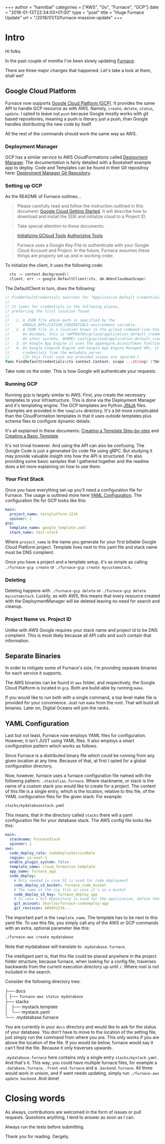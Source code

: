 +++
author = "hannibal"
categories = ["AWS", "Go", "Furnace", "GCP"]
date = "2018-01-13T22:34:00+01:00"
type = "post"
title = "Huge Furnace Update"
url = "/2018/01/13/furnace-massive-update"
+++

# Intro

Hi folks.

In the past couple of months I've been slowly updating [Furnace](https://github.com/Skarlso/go-furnace).

There are three major changes that happened. Let's take a look at them, shall we?

## Google Cloud Platform

Furnace now supports [Google Cloud Platform (GCP)](https://cloud.google.com). It provides the same API to handle GCP resource as with AWS. Namely, `create`, `delete`, `status`, `update`. I opted to leave out `push` because Google mostly works with git based repositories, meaning a push is literary just a push, than Google handles distributing the new code by itself.

All the rest of the commands should work the same way as AWS.

### Deployment Manager

GCP has a similar service to AWS CloudFormations called [Deployment Manager](https://cloud.google.com/deployment-manager/docs/). The documentation is fairly detailed with a Bookshelf example app to deploy. Code and Templates can be found in their Git repositroy here: [Deployment Manager Git Repository](https://github.com/GoogleCloudPlatform/deploymentmanager-samples).

### Setting up GCP

As the README of Furnace outlines...

> Please carefully read and follow the instruction outlined in this document: [Google Cloud Getting Started](https://cloud.google.com/sdk/#Quick_Start). It will describe how to download and install the SDK and initialize cloud to a Project ID.

> Take special attention to these documents:

> [Initializing GCloud Tools](https://cloud.google.com/sdk/docs/initializing)
> [Authorizing Tools](https://cloud.google.com/sdk/docs/authorizing)

> Furnace uses a Google Key-File to authenticate with your Google Cloud Account and Project.
>In the future, Furnace assumes these things are properly set up and in working order.

To initialize the client, it uses the following code:

~~~go
  ctx := context.Background()
  client, err := google.DefaultClient(ctx, dm.NdevCloudmanScope)
~~~

The DefaultClient in turn, does the following:

~~~go
// FindDefaultCredentials searches for "Application Default Credentials".
//
// It looks for credentials in the following places,
// preferring the first location found:
//
//   1. A JSON file whose path is specified by the
//      GOOGLE_APPLICATION_CREDENTIALS environment variable.
//   2. A JSON file in a location known to the gcloud command-line tool.
//      On Windows, this is %APPDATA%/gcloud/application_default_credentials.json.
//      On other systems, $HOME/.config/gcloud/application_default_credentials.json.
//   3. On Google App Engine it uses the appengine.AccessToken function.
//   4. On Google Compute Engine and Google App Engine Managed VMs, it fetches
//      credentials from the metadata server.
//      (In this final case any provided scopes are ignored.)
func FindDefaultCredentials(ctx context.Context, scope ...string) (*DefaultCredentials, error) {
~~~

Take note on the order. This is how Google will authenticate your requests.

### Running GCP

Running gcp is largely similar to AWS. First, you create the necessary templates to your infrastructure. This is done via the Deployment Manager and it's templating engine. The GCP templates are Python [JINJA](http://jinja.pocoo.org/) files. Examples are provided in the `template` directory. It's a bit more complicated than the CloudFormation templates in that it uses outside templates plus schema files to configure dynamic details.

It's all explained in these documents: [Creating a Template Step-by-step](https://cloud.google.com/deployment-manager/docs/step-by-step-guide/create-a-template) and [Creating a Basic Template](https://cloud.google.com/deployment-manager/docs/configuration/templates/create-basic-template).

It's not trivial however. And using the API can also be confusing. The Google Code is just a generated Go code file using gRPC. But studying it may provide valuable insigth into how the API is structured. I'm also providing some basic samples that I gathered together and the readme does a bit more explaining on how to use them.

### Your First Stack

Once you have everything set-up you'll need a configuration file for Furnace. The usage is outlined more here [YAML Configuration](#YAML-Configuration). The configuration file for GCP looks like this:

~~~yaml
main:
  project_name: testplatform-1234
  spinner: 1
gcp:
  template_name: google_template.yaml
  stack_name: test-stack

~~~

Where `project_name` is the name you generate for your first billable Google Cloud Platform project. Template lives next to this yaml file and stack name must be DNS complient.

Once you have a project and a template setup, it's as simple as calling `./furnace-gcp create` or `./furnace-gcp create mycustomstack`.

### Deleting

Deleting happens with `./furnace-gcp delete` or `./furnace-gcp delete mycustomstack`. Luckily, as with AWS, this means that every resource created with the DeploymentManager will be deleted leaving no need for search and cleanup.

### Project Name vs. Project ID

Unlike with AWS Google requires your stack name and project id to be DNS complient. This is most likely because all API calls and such contain that information.

## Separate Binaries

In order to mitigate some of Furnace's size, I'm providing separate binaries for each service it supports.

The AWS binaries can be found in `aws` folder, and respectively, the Google Cloud Platform is located in `gcp`. Both are build-able by running `make`.

If you would like to run both with a single command, a top level make file is provided for your convinience. Just run `make` from the root. That will build all binaries. Later on, Digital Oceans will join the ranks.

## YAML Configuration

Last but not least, Furnace now employs YAML files for configuration. However, it isn't JUST using YAML files. It also employs a smart configuration pattern which works as follows.

Since Furnace is a distributed binary file which could be running from any given location at any time. Because of that, at first I opted for a global configuration directory.

Now, however, furnace uses a furnace configuration file named with the following pattern: `.stackalias.furnace`. Where stackname, or stack is the name of a custom stack you would like to create for a project. The content of this file is a single entry, which is the location, relative to this file, of the YAML configuration files for the given stack. For example:

~~~bash
stacks/mydatabasestack.yaml
~~~

This means, that in the directory called `stacks` there will a yaml configuration file for your database stack. The AWS config file looks like this:

~~~YAML
main:
  stackname: FurnaceStack
  spinner: 1
aws:
  code_deploy_role: CodeDeployServiceRole
  region: us-east-1
  enable_plugin_system: false
  template_name: cloud_formation.template
  app_name: furnace_app
  code_deploy:
    # Only needed in case S3 is used for code deployment
    code_deploy_s3_bucket: furnace_code_bucket
    # The name of the zip file in case it's on a bucket
    code_deploy_s3_key: furnace_deploy_app
    # In case a Git Repository is used for the application, define these two settings
    git_account: Skarlso/furnace-codedeploy-app
    git_revision: b89451234...

~~~

The important part is the `template_name`. The template has to be next to this yaml file. To use this file, you simply call any of the AWS or GCP commands with an extra, optional parameter like this:

~~~bash
./furnace-aws create mydatabase
~~~

Note that mydatabase will translate to `.mydatabase.furnace`.

The intelligent part is, that this file could be placed anywhere in the project folder structure; because furnace, when looking for a config file, traverses backwards from the current execution directory up until `/`. Where root is not included in the search.

Consider the following directory tree:

├── docs   
│   ├── `furnace-aws status mydatabase`   
├── stacks   
│   ├── mystack.template   
│   └── mystack.yaml   
└── .mydatabase.furnace   

You are currently in your `docs` directory and would like to ask for the status of your database. You don't have to move to the location of the setting file, just simply run the command from where you are. This only works if you are above the location of the file. If you would be below, furnace would say it can't find the file. Because it only traverses upwards.

`.mydatabase.furnace` here contains only a single entry `stacks/mystack.yaml`. And that's it. This way, you could have multiple furnace files, for example a `.database.furnace`, `.front-end.furnace` and a `.backend.furnace`. All three would work in unison, and if want needs updating, simply run `./furnace-aws update backend`. And done!

# Closing words

As always, contributions are welcomed in the form of issues or pull requests. Questions anything, I tend to answer as soon as I can.

Always run the tests before submitting.

Thank you for reading.
Gergely.
